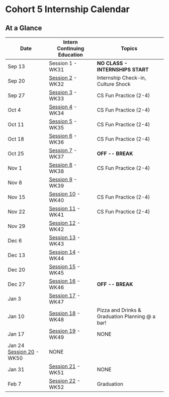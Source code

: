 # Cohort 5 Internship Calendar

## At a Glance

Date    | Intern Continuing Education         | Topics
--------|-------------------------------------|-----------------------------
Sep 13  | Session 1 - WK31 | **NO CLASS - INTERNSHIPS START**
Sep 20  | [Session 2](#session-2) - WK32 | Internship Check-in, Culture Shock
Sep 27  | [Session 3](#session-3) - WK33 | CS Fun Practice (2-4)
Oct 4   | [Session 4](#session-4) - WK34 | CS Fun Practice (2-4)
Oct 11  | [Session 5](#session-5) - WK35 |  CS Fun Practice (2-4)
Oct 18   | [Session 6](#session-6) - WK36 | CS Fun Practice (2-4)
Oct 25  | [Session 7](#session-7) - WK37 | **OFF -- BREAK**
Nov 1   | [Session 8](#session-8) - WK38 | CS Fun Practice (2-4)
Nov 8  | [Session 9](#session-9) - WK39 | <!--Resume Workshop with Jenn Carson & Intro to Salary Conversation with Aubrey-->
Nov 15  | [Session 10](#session-10) - WK40 | CS Fun Practice (2-4)
Nov 22  | [Session 11](#session-11) - WK41 | CS Fun Practice (2-4)
Nov 29   | [Session 12](#session-12) - WK42 | <!--8 Students for Mock Interview/ Everyone else is off/ Feedback given-->
Dec 6  | [Session 13](#session-13) - WK43 | <!--8 Students for Mock Interviews/ Resume Workshop/1:00- 2:30 Touchbase with Cynthia/  3:30-5:00- Salary. Deadlines with Meredith.  -->
Dec 13  | [Session 14](#session-14) - WK44 | <!--5 Students for Mock Interviews-->
Dec 20  | [Session 15](#session-15) - WK45 | <!--1:00-3:00 Salary Worth/ Negotiation Panel/ 3:30-5:00- Work life Balance with Kelsey Foley-->
Dec 27   | [Session 16](#session-16) - WK46 | **OFF -- BREAK**
Jan 3   | [Session 17](#session-17) - WK47 | <!--Panel & Discussion with C5 about Internships-->
Jan 10  | [Session 18](#session-18) - WK48 | Pizza and Drinks & Graduation Planning @ a bar!
Jan 17  | [Session 19](#session-19) - WK49 | NONE
Jan 24    [Session 20](#session-20) - WK50 | NONE
Jan 31  | [Session 21](#session-21) - WK51 | NONE
Feb 7   | [Session 22](#session-22) - WK52 | Graduation

<!--
## Session 1
- No class

## Session 2
- 1:00 - 2:00 - Checkin with Alexandra
- 2:00 - 3:30 - Cynthia, Culture Shock
- 3:30 - 5:00 - Charles, Code Review Intro

## Session 3
- 1:00- 3:00 - Leap Presentation by Yolanda
- 2:15- 5:00 - Code Review

## Session 4
- 1:00- 3:00 - Al and Data
- 3:00- 5:00 - Code Reviewing

## Session 5
- 3 hours of code reviewing at home due by ____. Please email Alexandra when complete.  This is being tracked.

## Session 6
- 1:00 - 2:00 Password and Security Lecture with Charles
- 2:00 - 5:00 Code Reviewing and helping C5

## Session 7
- 1:00- 1:30 - Check-In with Alexandra: Interview Coaching Sign Up. Resume Workshop.
- 1:30- 3:30 -
- 3:30- 5:00 - Work+Life Integration/Balance In Tech

## Session 8
- 1:00 - 3:00 - Intro to Salary conversation with Aubrey
- 3:00 - 3:30 - Check in with Alexandra
- 3:00 - 5:00 - Code Reviewing and helping C5

## Session 9
- 1:00- 3:00 - Resume Workshop with Annie
- 3:00- 4:00 - Check in with Alexandra
- 3:00- 5:00- Code Reviewing and helping C5

## Session 10
- 1:00- 5:00 - 8 Students @ AdaHQ for Mock interviewing with coaches
- _if you are one of the 8 in this week please arrive at 1:00 and plan to stay till 5:00. You will be code reviewing when you are not interviewing._

## Session 11
- 1:00 - 5:00 - 1:1 Resume Review with Annie. Code Reviewing

## Session 12
- 1:00- 5:00 - 8 Students @ AdaHQ for Mock interviewing with coaches
- _if you are one of the 8 in this week please arrive at 1:00 and plan to stay till 5:00. You will be code reviewing when you are not interviewing._

## Session 13
- 1:00-5:00 - 8 Students will be conducting 50 minute mock interviews
- 1:00- 3:00 - Panel and Small Group Discussions With C5
- 3:00-3:30 - Check-in with Alexandra
- 3:30- 5:00  Code Reviewing and helping C5 with Capstones

## Session 14
-- Summer Break WooHoo

## Session 15
- 1:00- 2:30- Salary Worth and Negotiation Panel
- 3:00- 4:00- Check in with Alexandra
- 4:00- 5:00- Code Reviewing

## Session 16
-- 1:00- 5:00-- At home code review

## Session 17

## Session 18
- 1:00- 5:00-- Wine and cheese graduation planning party
-->
